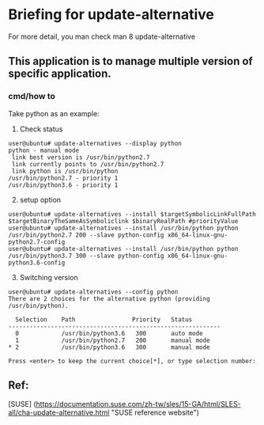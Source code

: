 # Briefing for update-alternative
For more detail, you man check man 8 update-alternative

##  This application is to manage multiple version of specific application.

### cmd/how to
Take python as an example: 

1. Check status
```console
user@ubuntu# update-alternatives --display python
python - manual mode
 link best version is /usr/bin/python2.7
 link currently points to /usr/bin/python2.7
 link python is /usr/bin/python
/usr/bin/python2.7 - priority 1
/usr/bin/python3.6 - priority 1
```

2. setup option
```console
user@ubuntu# update-alternatives --install $targetSymbolicLinkFullPath $targetBinaryTheSameAsSymboliclink $binaryRealPath #priorityValue
user@ubuntu# update-alternatives --install /usr/bin/python python /usr/bin/python2.7 200 --slave python-config x86_64-linux-gnu-python2.7-config
user@ubuntu# update-alternatives --install /usr/bin/python python /usr/bin/python3.7 300 --slave python-config x86_64-linux-gnu-python3.6-config
```

3. Switching version
```console
user@ubuntu# update-alternatives --config python
There are 2 choices for the alternative python (providing /usr/bin/python).

  Selection    Path                Priority   Status
------------------------------------------------------------
  0            /usr/bin/python3.6   300       auto mode
  1            /usr/bin/python2.7   200       manual mode
* 2            /usr/bin/python3.6   300       manual mode

Press <enter> to keep the current choice[*], or type selection number:
```

## Ref:
[SUSE] (https://documentation.suse.com/zh-tw/sles/15-GA/html/SLES-all/cha-update-alternative.html "SUSE reference website")
